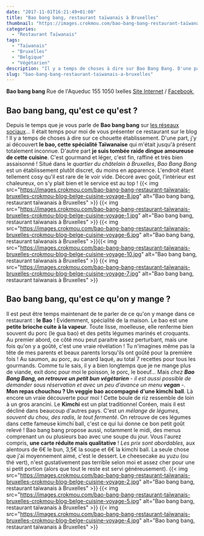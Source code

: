 ```yaml
---
date: "2017-11-01T16:21:49+01:00"
title: "Bao bang bang, restaurant taïwanais à Bruxelles"
thumbnail: "https://images.crokmou.com/bao-bang-bang-restaurant-taïwanais-bruxelles-crokmou-blog-belge-cuisine-voyage-3.jpg"
categories:
  - "Restaurant Taïwanais"
tags:
  - "Taïwanais"
  - "Bruxelles"
  - "Belgique"
  - "Végétarien"
description: "Il y a temps de choses à dire sur Bao Bang Bang. D'une part, j'y ai découvert **le bao, cette spécialité Taïwanaise** qui m'était jusqu'à présent totalement inconnue."
slug: "bao-bang-bang-restaurant-taiwanais-a-bruxelles"
---
```


**Bao bang bang** Rue de l'Aqueduc 155 1050 Ixelles [Site Internet](http://baobangbang.be/) / [Facebook ](https://www.facebook.com/baobangbangbruxelles/)

## **Bao bang bang, qu'est ce qu'est ?**

Depuis le temps que je vous parle de **Bao bang bang** sur [les réseaux sociaux](https://www.instagram.com/p/BZqO_f9FVGK/?taken-by=crokmou.blog)... Il était temps pour moi de vous présenter ce restaurant sur le blog ! Il y a temps de choses à dire sur ce chouette établissement. D'une part, j'y ai découvert **le bao, cette spécialité Taïwanaise** qui m'était jusqu'à présent totalement inconnue. D'autre part **je suis tombée raide dingue amoureuse de cette cuisine**. C'est gourmand et léger, c'est fin, raffiné et très bien assaisonné ! Situé dans le _quartier du châtelain à Bruxelles_, _Bao Bang Bang_ est un établissement plutôt discret, du moins en apparence. L'endroit étant tellement cosy qu'il est rare de le voir vide. Décoré avec goût, l'intérieur est chaleureux, on s'y plait bien et le service est au top ! {{< img src="https://images.crokmou.com/bao-bang-bang-restaurant-taïwanais-bruxelles-crokmou-blog-belge-cuisine-voyage-8.jpg" alt="Bao bang bang, restaurant taïwanais à Bruxelles" >}} {{< img src="https://images.crokmou.com/bao-bang-bang-restaurant-taïwanais-bruxelles-crokmou-blog-belge-cuisine-voyage-1.jpg" alt="Bao bang bang, restaurant taïwanais à Bruxelles" >}} {{< img src="https://images.crokmou.com/bao-bang-bang-restaurant-taïwanais-bruxelles-crokmou-blog-belge-cuisine-voyage-6.jpg" alt="Bao bang bang, restaurant taïwanais à Bruxelles" >}}{{< img src="https://images.crokmou.com/bao-bang-bang-restaurant-taïwanais-bruxelles-crokmou-blog-belge-cuisine-voyage-10.jpg" alt="Bao bang bang, restaurant taïwanais à Bruxelles" >}} {{< img src="https://images.crokmou.com/bao-bang-bang-restaurant-taïwanais-bruxelles-crokmou-blog-belge-cuisine-voyage-7.jpg" alt="Bao bang bang, restaurant taïwanais à Bruxelles" >}}

## **Bao bang bang, qu'est ce qu'on y mange ?**

Il est peut être temps maintenant de te parler de ce qu'on y mange dans ce restaurant : **le Bao** ! Evidemment, spécialité de la maison. Le bao est une **petite brioche cuite à la vapeur**. Toute lisse, moelleuse, elle renferme bien souvent du porc (le gua bao) et des petits légumes marinés et croquants. Au premier abord, ce côté mou peut paraitre assez perturbant, mais une fois qu'on y a goûté, c'est une vraie révélation ! Tu n'imagines même pas la tête de mes parents et beaux parents lorsqu'ils ont goûté pour la première fois ! Au saumon, au porc, au canard laqué, au total 7 recettes pour tous les gourmands. Comme tu le sais, il y a bien longtemps que je ne mange plus de viande, exit donc pour moi le poisson, le porc, le boeuf... Mais _chez **Bao Bang Bang, on retrouve un petit bun végétarien** - il est aussi possible de demander sous réservation et avec un peu d'avance un menu **vegan** -._ **Mon repas chouchou ? Un veggie bao accompagné d'une kimchi ball**. Là encore un vraie découverte pour moi ! Cette boule de riz ressemble de loin à un gros arancini. Le **Kimchi** est un plat traditionnel Coréen, mais il est décliné dans beaucoup d'autres pays. C'est un _mélange de légumes, souvent du chou, des radis, le tout fermenté_. On retrouve de ces légumes dans cette fameuse kimchi ball, c'est ce qui lui donne ce bon petit goût relevé ! Bao bang bang propose aussi, notamment le midi, des menus comprenant un ou plusieurs bao avec une soupe du jour. Vous l'aurez compris, **une carte réduite mais qualitative** ! _Les prix sont abordables_, aux alentours de 6€ le bun, 3,5€ la soupe et 6€ la kimchi ball. La seule chose que j'ai moyennement aimé, c'est le dessert. Le cheesecake au yuzu (ou thé vert), n'est gustativement pas terrible selon moi et assez cher pour une si petit portion (alors que tout le reste est servi généreusement). {{< img src="https://images.crokmou.com/bao-bang-bang-restaurant-taïwanais-bruxelles-crokmou-blog-belge-cuisine-voyage-2.jpg" alt="Bao bang bang, restaurant taïwanais à Bruxelles" >}} {{< img src="https://images.crokmou.com/bao-bang-bang-restaurant-taïwanais-bruxelles-crokmou-blog-belge-cuisine-voyage-5.jpg" alt="Bao bang bang, restaurant taïwanais à Bruxelles" >}} {{< img src="https://images.crokmou.com/bao-bang-bang-restaurant-taïwanais-bruxelles-crokmou-blog-belge-cuisine-voyage-4.jpg" alt="Bao bang bang, restaurant taïwanais à Bruxelles" >}}
